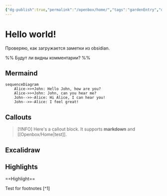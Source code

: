 ```yaml
---
{"dg-publish":true,"permalink":"/openbox/home/","tags":"gardenEntry","dgHomeLink":true,"dgPassFrontmatter":false}
---
```



# Hello world!

Проверяю, как загружается заметки из obsidian.

%%
Будут ли видны комментарии?
%%

## Mermaind

```mermaid
sequenceDiagram
    Alice->>+John: Hello John, how are you?
    Alice->>+John: John, can you hear me?
    John-->>-Alice: Hi Alice, I can hear you!
    John-->>-Alice: I feel great!
```

## Callouts

> [!INFO]
> Here's a callout block.
> It supports **markdown** and [[Openbox/Home|test]].

## Excalidraw

<style>
.container {font-family: sans-serif; text-align: center;}
.button-wrapper button {z-index: 1;height: 40px; width: 100px; margin: 10px;padding: 5px;}
.excalidraw .App-menu_top .buttonList { display: flex;}
.excalidraw-wrapper { height: 800px; margin: 50px; position: relative;}
:root[dir="ltr"] .excalidraw .layer-ui__wrapper .zen-mode-transition.App-menu_bottom--transition-left {transform: none;}
</style><script src="https://unpkg.com/react@17/umd/react.production.min.js"></script><script src="https://unpkg.com/react-dom@17/umd/react-dom.production.min.js"></script><script type="text/javascript" src="https://unpkg.com/@excalidraw/excalidraw/dist/excalidraw.production.min.js"></script><div id="Home_2022-05-01_1348.05.excalidraw.md1"></div><script>(function(){const InitialData={"type":"excalidraw","version":2,"source":"https://excalidraw.com","elements":[{"id":"zX1JuePHaIJ7F1isiurmS","type":"rectangle","x":-127.2208251953125,"y":-236.80520629882812,"width":248,"height":172.05197143554688,"angle":0,"strokeColor":"#000000","backgroundColor":"transparent","fillStyle":"hachure","strokeWidth":1,"strokeStyle":"solid","roughness":1,"opacity":100,"groupIds":[],"strokeSharpness":"sharp","seed":805150350,"version":28,"versionNonce":181553362,"isDeleted":false,"boundElements":[{"type":"text","id":"LS4Kuu3a"}],"updated":1651402091500,"link":null,"locked":false},{"id":"LS4Kuu3a","type":"text","x":-122.2208251953125,"y":-163.2792205810547,"width":238,"height":25,"angle":0,"strokeColor":"#000000","backgroundColor":"transparent","fillStyle":"hachure","strokeWidth":1,"strokeStyle":"solid","roughness":1,"opacity":100,"groupIds":[],"strokeSharpness":"sharp","seed":312307214,"version":8,"versionNonce":1049032462,"isDeleted":false,"boundElements":null,"updated":1651402090584,"link":null,"locked":false,"text":"Test","rawText":"Test","fontSize":20,"fontFamily":1,"textAlign":"center","verticalAlign":"middle","baseline":18,"containerId":"zX1JuePHaIJ7F1isiurmS","originalText":"Test"}],"appState":{"theme":"light","viewBackgroundColor":"#ffffff","currentItemStrokeColor":"#000000","currentItemBackgroundColor":"transparent","currentItemFillStyle":"hachure","currentItemStrokeWidth":1,"currentItemStrokeStyle":"solid","currentItemRoughness":1,"currentItemOpacity":100,"currentItemFontFamily":1,"currentItemFontSize":20,"currentItemTextAlign":"left","currentItemStrokeSharpness":"sharp","currentItemStartArrowhead":null,"currentItemEndArrowhead":"arrow","currentItemLinearStrokeSharpness":"round","gridSize":null,"colorPalette":{}},"files":{}};InitialData.scrollToContent=true;App=()=>{const e=React.useRef(null),t=React.useRef(null),[n,i]=React.useState({width:void 0,height:void 0});return React.useEffect(()=>{i({width:t.current.getBoundingClientRect().width,height:t.current.getBoundingClientRect().height});const e=()=>{i({width:t.current.getBoundingClientRect().width,height:t.current.getBoundingClientRect().height})};return window.addEventListener("resize",e),()=>window.removeEventListener("resize",e)},[t]),React.createElement(React.Fragment,null,React.createElement("div",{className:"excalidraw-wrapper",ref:t},React.createElement(Excalidraw.default,{ref:e,width:n.width,height:n.height,initialData:InitialData,viewModeEnabled:!0,zenModeEnabled:!0,gridModeEnabled:!1})))},excalidrawWrapper=document.getElementById("Home_2022-05-01_1348.05.excalidraw.md1");ReactDOM.render(React.createElement(App),excalidrawWrapper);})();</script>

## Highlights

==Highlight==

Test for footnotes [^1]

[1]: Footnote